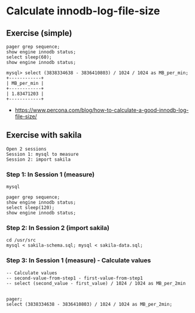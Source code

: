 # Calculate innodb-log-file-size


## Exercise (simple) 

```
pager grep sequence;
show engine innodb status; 
select sleep(60);
show engine innodb status;
```

```
mysql> select (3838334638 - 3836410803) / 1024 / 1024 as MB_per_min;
+------------+
| MB_per_min |
+------------+
| 1.83471203 | 
+------------+
```

  * https://www.percona.com/blog/how-to-calculate-a-good-innodb-log-file-size/

## Exercise with sakila 

```
Open 2 sessions
Session 1: mysql to measure
Session 2: import sakila 
```

### Step 1: In Session 1 (measure) 

```
mysql
```

```
pager grep sequence;
show engine innodb status;
select sleep(120);
show engine innodb status;

```

### Step 2: In Session 2 (import sakila) 

```
cd /usr/src
mysql < sakila-schema.sql; mysql < sakila-data.sql;
```

### Step 3: In Session 1 (measure) - Calculate values 

```
-- Calculate values 
-- second-value-from-step1 - first-value-from-step1
-- select (second_value - first_value) / 1024 / 1024 as MB_per_2min


pager;
select (3838334638 - 3836410803) / 1024 / 1024 as MB_per_2min;
```
